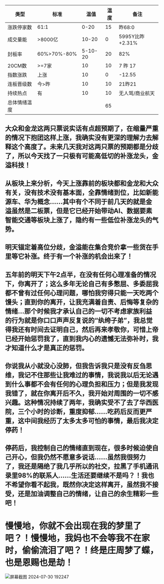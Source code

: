 | 类型             | 标准          | 温值             | 温度   |  备注 |
|--------------|------------|--------------|--------|------ |
| 涨跌停家数   |    61:1    |0-20              |    15     |     昨68:0     |
| 成交量能      | >8000亿   | 10-20           |    0     |5995Y比昨+2.31%|
| 封板率          |60%>70%-80%|5-10-20   |    20     |82%               |
| 20CM数       |     >=7家    |   10             |     10    |       7 昨 17             |
| 指数涨跌      |  上涨          |  10               |       0   |         -12.55                  |
| 连板晋级数   |  今>昨       |  10               |     10    |       21昨21        |
| 持续热点       |   有           |   10              |      10  |       无人驾/商业航天      |
| 总体情绪温度 |                 |                    |     65   |

## 大众和金龙这两只票说实话有点超预期了，在缩量严重的情况下抱团这样上涨，我确实没有更深的理解力去解释这个高度了。未来几天我对这两只票的预期都是分歧了，所以今天找了一只极有可能高低切的补涨龙头，金溢科技！

## 从板块上来分析，今天上涨靠前的板块都和金龙和大众有关，没有技术没有基本面，全靠情绪到位，比如新能源车、华为概念……其中有个不同于前几天的就是金溢虽然是二板票，但是它已经开始带动AI、数据要素智能交通等板块上涨了，隐约有一些低位补涨龙头的气势。

## 明天锚定着高位分歧，金溢能在集合竞价拿一些货在手里等它补涨。终于有一个补涨的机会出来了！

## 五年前的明天下午2点半，在没有任何心理准备的情况下，你离开了；这么多年无论自己有多憋屈、多委屈我都不曾有过任何心理问题，哪怕我穷得只能一天吃两个馒头；直到你的离开，让我充满着自责、后悔等复杂的情绪…那个时候我才承认自己的一切不考虑家族利益的行为就是你口口声声反复说的“纨绔子弟”，我总觉得我还有时间去证明自己，然后再来孝敬你，可惜上帝已经开始惩罚我了，直到我内心的遗憾无法弥补时，我才知道什么才是真正的惩罚。

## 你说我从小就没心没肺，但我告诉我只是没有反刍思维，我记不住那些让我难过的事情，我说我以后无论遇到什么事都不会有任何的心理负担和压力；但是我发现我错了，就在你离开后不久，我开始对周围的一切不感兴趣。这种情况持续了两年，我确实受不了去了华西医院，三个小时的诊断，重度抑郁……吃药后反而更严重，这中间我经历了太多太多可怕的事情，最后我决定停药！

## 停药后，我控制自己的情绪直到现在，很多时候迫使自己开心，但我仍然不愿意多说话……虽然我很努力了，我还是隔绝了我几乎所以的社交，拉黑了手机通讯录里98%的联系人……生活还要继续不是吗？！我也不希望你看不起我，既然你决定这样离开，虽然我不接受，还是加油调整自己的情绪，让自己的余生精彩一些吧！

# 慢慢地，你就不会出现在我的梦里了吧？！慢慢地，我妈也不会等我不在家时，偷偷流泪了吧？！终是庄周梦了蝶，也是恩赐也是劫！
![屏幕截图 2024-07-30 192247](https://github.com/user-attachments/assets/f2a2f55e-148c-441f-99a5-2e9342d4645b)
